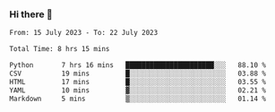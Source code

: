 ### Hi there 👋

<!--
**wangsy503/wangsy503** is a ✨ _special_ ✨ repository because its `README.md` (this file) appears on your GitHub profile.

Here are some ideas to get you started:

- 🔭 I’m currently working on ...
- 🌱 I’m currently learning ...
- 👯 I’m looking to collaborate on ...
- 🤔 I’m looking for help with ...
- 💬 Ask me about ...
- 📫 How to reach me: ...
- 😄 Pronouns: ...
- ⚡ Fun fact: ...
-->
<!--START_SECTION:waka-->

```txt
From: 15 July 2023 - To: 22 July 2023

Total Time: 8 hrs 15 mins

Python       7 hrs 16 mins   ██████████████████████░░░   88.10 %
CSV          19 mins         █░░░░░░░░░░░░░░░░░░░░░░░░   03.88 %
HTML         17 mins         █░░░░░░░░░░░░░░░░░░░░░░░░   03.55 %
YAML         10 mins         ▓░░░░░░░░░░░░░░░░░░░░░░░░   02.21 %
Markdown     5 mins          ▒░░░░░░░░░░░░░░░░░░░░░░░░   01.14 %
```

<!--END_SECTION:waka-->
